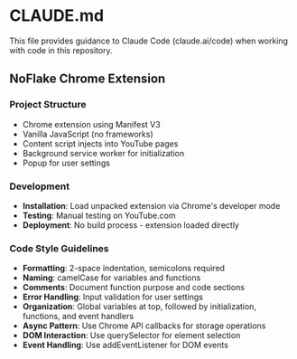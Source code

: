 # CLAUDE.md

This file provides guidance to Claude Code (claude.ai/code) when working with code in this repository.

## NoFlake Chrome Extension

### Project Structure
- Chrome extension using Manifest V3
- Vanilla JavaScript (no frameworks)
- Content script injects into YouTube pages
- Background service worker for initialization
- Popup for user settings

### Development
- **Installation**: Load unpacked extension via Chrome's developer mode
- **Testing**: Manual testing on YouTube.com
- **Deployment**: No build process - extension loaded directly

### Code Style Guidelines
- **Formatting**: 2-space indentation, semicolons required
- **Naming**: camelCase for variables and functions
- **Comments**: Document function purpose and code sections
- **Error Handling**: Input validation for user settings
- **Organization**: Global variables at top, followed by initialization, functions, and event handlers
- **Async Pattern**: Use Chrome API callbacks for storage operations
- **DOM Interaction**: Use querySelector for element selection
- **Event Handling**: Use addEventListener for DOM events
